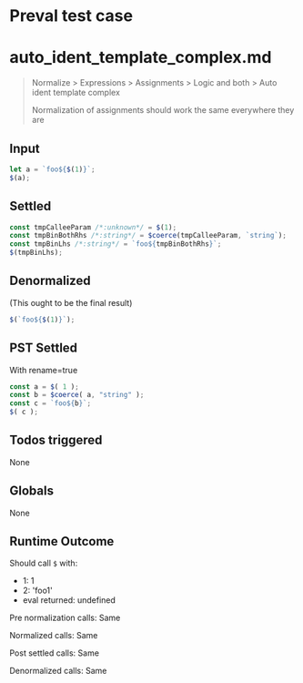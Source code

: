 # Preval test case

# auto_ident_template_complex.md

> Normalize > Expressions > Assignments > Logic and both > Auto ident template complex
>
> Normalization of assignments should work the same everywhere they are

## Input

`````js filename=intro
let a = `foo${$(1)}`;
$(a);
`````


## Settled


`````js filename=intro
const tmpCalleeParam /*:unknown*/ = $(1);
const tmpBinBothRhs /*:string*/ = $coerce(tmpCalleeParam, `string`);
const tmpBinLhs /*:string*/ = `foo${tmpBinBothRhs}`;
$(tmpBinLhs);
`````


## Denormalized
(This ought to be the final result)

`````js filename=intro
$(`foo${$(1)}`);
`````


## PST Settled
With rename=true

`````js filename=intro
const a = $( 1 );
const b = $coerce( a, "string" );
const c = `foo${b}`;
$( c );
`````


## Todos triggered


None


## Globals


None


## Runtime Outcome


Should call `$` with:
 - 1: 1
 - 2: 'foo1'
 - eval returned: undefined

Pre normalization calls: Same

Normalized calls: Same

Post settled calls: Same

Denormalized calls: Same
